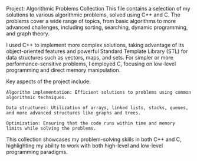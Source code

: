 Project: Algorithmic Problems Collection
This file contains a selection of my solutions to various algorithmic problems, solved using C++ and C. The problems cover a wide range of topics, from basic algorithms to more advanced challenges, including sorting, searching, dynamic programming, and graph theory.

I used C++ to implement more complex solutions, taking advantage of its object-oriented features and powerful Standard Template Library (STL) for data structures such as vectors, maps, and sets. For simpler or more performance-sensitive problems, I employed C, focusing on low-level programming and direct memory manipulation.

Key aspects of the project include:

    Algorithm implementation: Efficient solutions to problems using common algorithmic techniques.

    Data structures: Utilization of arrays, linked lists, stacks, queues, and more advanced structures like graphs and trees.

    Optimization: Ensuring that the code runs within time and memory limits while solving the problems.

This collection showcases my problem-solving skills in both C++ and C, highlighting my ability to work with both high-level and low-level programming paradigms.
